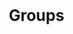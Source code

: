 ---
title: Groups
layout: docs  # Do not modify.

# Optional header image (relative to `static/img/` folder).
header:
  caption: ""
  image: ""

menu:
  groups:
    name: "Groups"
---